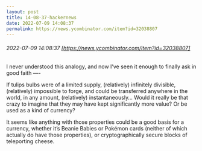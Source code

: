 ```yaml
---
layout: post
title: 14-08-37-hackernews
date: 2022-07-09 14:08:37
permalink: https://news.ycombinator.com/item?id=32038807
---
```


###### 2022-07-09 14:08:37 [https://news.ycombinator.com/item?id=32038807]
I never understood this analogy, and now I’ve seen it enough to finally ask in good faith —-<p>If tulips bulbs were of a limited supply, (relatively) infinitely divisible, (relatively) impossible to forge, and could be transferred anywhere in the world, in any amount, (relatively) instantaneously… Would it really be that crazy to imagine that they may have kept significantly more value? Or be used as a kind of currency?<p>It seems like anything with those properties could be a good basis for a currency, whether it’s Beanie Babies or Pokémon cards (neither of which actually do have those properties), or cryptographically secure blocks of teleporting cheese.
